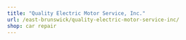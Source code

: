 ```yaml
---
title: "Quality Electric Motor Service, Inc."
url: /east-brunswick/quality-electric-motor-service-inc/
shop: car repair
---
```

